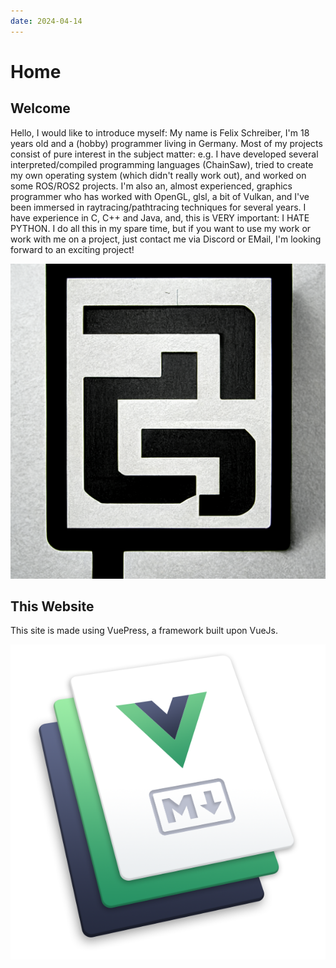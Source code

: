 ```yaml
---
date: 2024-04-14
---
```


# Home

## Welcome

Hello, I would like to introduce myself: My name is Felix Schreiber, I'm 18 years old and a (hobby) programmer living in Germany. Most of my projects consist of pure interest in the subject matter: e.g. I have developed several interpreted/compiled programming languages (ChainSaw), tried to create my own operating system (which didn't really work out), and worked on some ROS/ROS2 projects. I'm also an, almost experienced, graphics programmer who has worked with OpenGL, glsl, a bit of Vulkan, and I've been immersed in raytracing/pathtracing techniques for several years. I have experience in C, C++ and Java, and, this is VERY important: I HATE PYTHON. I do all this in my spare time, but if you want to use my work or work with me on a project, just contact me via Discord or EMail, I'm looking forward to an exciting project!

![Scriptor25 Logo](/image/logo.png)

## This Website

This site is made using VuePress, a framework built upon VueJs.

![VuePress Logo](/image/hero.png)
